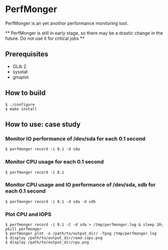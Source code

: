  PerfMonger
============

PerfMonger is an yet anothor performance monitoring tool.

** PerfMonger is still in early stage, so there may be a drastic change in the future. Do not use it for critical jobs **

 Prerequisites
---------------

  * GLib 2
  * sysstat
  * gnuplot


 How to build
--------------

    $ ./configure
    $ make install


 How to use: case study
------------------------

### Monitor IO performance of /dev/sda for each 0.1 second

    $ perfmonger record -i 0.1 -d sda

### Monitor CPU usage for each 0.1 second

    $ perfmonger record -i 0.1

### Monitor CPU usage and IO performance of /dev/sda, sdb for each 0.1 second

    $ perfmonger record -i 0.1 -d sda -d sdb

### Plot CPU and IOPS

    $ perfmonger record -i 0.1 -C -d sda > /tmp/perfmonger.log & sleep 10; pkill perfmonger
    $ perfmonger plot -o /path/to/output_dir/ -Tpng /tmp/perfmonger.log
    $ display /path/to/output_dir/read-iops.png
    $ display /path/to/output_dir/cpu.png
